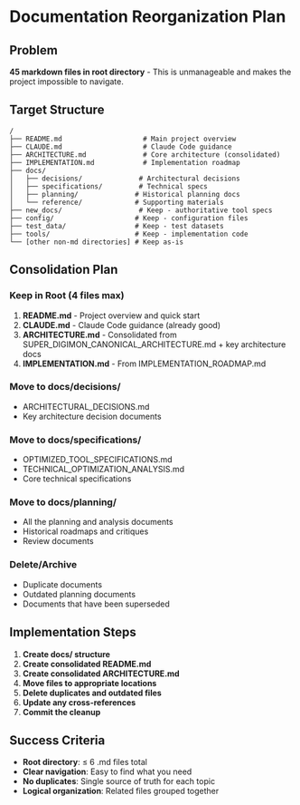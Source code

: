 # Documentation Reorganization Plan

## Problem
**45 markdown files in root directory** - This is unmanageable and makes the project impossible to navigate.

## Target Structure
```
/
├── README.md                    # Main project overview
├── CLAUDE.md                    # Claude Code guidance  
├── ARCHITECTURE.md              # Core architecture (consolidated)
├── IMPLEMENTATION.md            # Implementation roadmap
├── docs/
│   ├── decisions/              # Architectural decisions
│   ├── specifications/         # Technical specs
│   ├── planning/              # Historical planning docs
│   └── reference/             # Supporting materials
├── new_docs/                   # Keep - authoritative tool specs
├── config/                    # Keep - configuration files
├── test_data/                 # Keep - test datasets
├── tools/                     # Keep - implementation code
└── [other non-md directories] # Keep as-is
```

## Consolidation Plan

### **Keep in Root (4 files max)**
1. **README.md** - Project overview and quick start
2. **CLAUDE.md** - Claude Code guidance (already good)
3. **ARCHITECTURE.md** - Consolidated from SUPER_DIGIMON_CANONICAL_ARCHITECTURE.md + key architecture docs
4. **IMPLEMENTATION.md** - From IMPLEMENTATION_ROADMAP.md

### **Move to docs/decisions/**
- ARCHITECTURAL_DECISIONS.md
- Key architecture decision documents

### **Move to docs/specifications/**
- OPTIMIZED_TOOL_SPECIFICATIONS.md
- TECHNICAL_OPTIMIZATION_ANALYSIS.md
- Core technical specifications

### **Move to docs/planning/**
- All the planning and analysis documents
- Historical roadmaps and critiques
- Review documents

### **Delete/Archive**
- Duplicate documents
- Outdated planning documents  
- Documents that have been superseded

## Implementation Steps

1. **Create docs/ structure**
2. **Create consolidated README.md**
3. **Create consolidated ARCHITECTURE.md**
4. **Move files to appropriate locations**
5. **Delete duplicates and outdated files**
6. **Update any cross-references**
7. **Commit the cleanup**

## Success Criteria
- **Root directory**: ≤ 6 .md files total
- **Clear navigation**: Easy to find what you need
- **No duplicates**: Single source of truth for each topic
- **Logical organization**: Related files grouped together